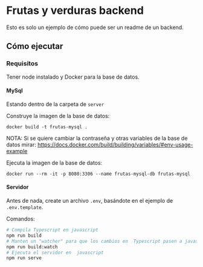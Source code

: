 # Frutas y verduras backend
Esto es solo un ejemplo de cómo puede ser un readme de un backend.
## Cómo ejecutar

### Requisitos 
Tener node instalado y Docker para la base de datos.

#### MySql
Estando dentro de la carpeta de `server`

Construye la imagen de la base de datos:
```
docker build -t frutas-mysql .
```
NOTA: Si se quiere cambiar la contraseña y otras variables de la base de datos mirar: https://docs.docker.com/build/building/variables/#env-usage-example


Ejecuta la imagen de la base de datos:
```
docker run --rm -it -p 8080:3306 --name frutas-mysql-db frutas-mysql
```

#### Servidor

Antes de nada, create un archivo `.env`, basándote en el ejemplo de `.env.template`.

Comandos:

```sh
# Compila Typescript en javascript
npm run build
# Manten un "watcher" para que los cambios en  Typescript pasen a javascript 
npm run build:watch
# Ejecuta el servidor en  javascript
npm run serve
```
